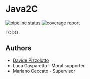 # Java2C

[![pipeline status](https://gitlab.fbk.eu/ceccato/java_to_c_obfuscator/badges/master/pipeline.svg)](https://gitlab.fbk.eu/ceccato/java_to_c_obfuscator/commits/master)
[![coverage report](https://gitlab.fbk.eu/ceccato/java_to_c_obfuscator/badges/master/coverage.svg)](https://gitlab.fbk.eu/ceccato/java_to_c_obfuscator/commits/master)

TODO


## Authors

- [Davide Pizzolotto](https://github.com/davidepi)
- Luca Gasparetto - Moral supporter
- Mariano Ceccato - Supervisor